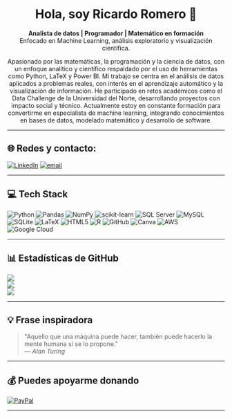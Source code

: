<h1 align="center">Hola, soy Ricardo Romero 👋</h1>

<p align="center">
  <strong>Analista de datos | Programador | Matemático en formación</strong><br>
  Enfocado en Machine Learning, análisis exploratorio y visualización científica.
</p>

<p align="center">
  Apasionado por las matemáticas, la programación y la ciencia de datos, con un enfoque analítico y científico respaldado por el uso de herramientas como Python, LaTeX y Power BI. Mi trabajo se centra en el análisis de datos aplicados a problemas reales, con interés en el aprendizaje automático y la visualización de información. He participado en retos académicos como el Data Challenge de la Universidad del Norte, desarrollando proyectos con impacto social y técnico. Actualmente estoy en constante formación para convertirme en especialista de machine learning, integrando conocimientos en bases de datos, modelado matemático y desarrollo de software.
</p>

---

## 🌐 Redes y contacto:
[![LinkedIn](https://img.shields.io/badge/LinkedIn-%230077B5.svg?logo=linkedin&logoColor=white)](https://linkedin.com/in/ricardo-romero-analista-de-datos) 
[![email](https://img.shields.io/badge/Email-D14836?logo=gmail&logoColor=white)](mailto:romero21052004@gmail.com) 

---

## 💻 Tech Stack
![Python](https://img.shields.io/badge/python-3670A0?style=flat-square&logo=python&logoColor=ffdd54)
![Pandas](https://img.shields.io/badge/pandas-%23150458.svg?style=flat-square&logo=pandas&logoColor=white)
![NumPy](https://img.shields.io/badge/numpy-%23013243.svg?style=flat-square&logo=numpy&logoColor=white)
![scikit-learn](https://img.shields.io/badge/scikit--learn-%23F7931E.svg?style=flat-square&logo=scikit-learn&logoColor=white)
![SQL Server](https://img.shields.io/badge/Microsoft%20SQL%20Server-CC2927?style=flat-square&logo=microsoft%20sql%20server&logoColor=white)
![MySQL](https://img.shields.io/badge/mysql-4479A1.svg?style=flat-square&logo=mysql&logoColor=white)
![SQLite](https://img.shields.io/badge/sqlite-%2307405e.svg?style=flat-square&logo=sqlite&logoColor=white)
![LaTeX](https://img.shields.io/badge/latex-%23008080.svg?style=flat-square&logo=latex&logoColor=white)
![HTML5](https://img.shields.io/badge/html5-%23E34F26.svg?style=flat-square&logo=html5&logoColor=white)
![R](https://img.shields.io/badge/r-%23276DC3.svg?style=flat-square&logo=r&logoColor=white)
![GitHub](https://img.shields.io/badge/github-%23121011.svg?style=flat-square&logo=github&logoColor=white)
![Canva](https://img.shields.io/badge/Canva-%2300C4CC.svg?style=flat-square&logo=Canva&logoColor=white)
![AWS](https://img.shields.io/badge/AWS-%23FF9900.svg?style=flat-square&logo=amazon-aws&logoColor=white)
![Google Cloud](https://img.shields.io/badge/GoogleCloud-%234285F4.svg?style=flat-square&logo=google-cloud&logoColor=white)

---

## 📊 Estadísticas de GitHub

![](https://github-readme-stats.vercel.app/api?username=Ricard021&theme=transparent&hide_border=false&include_all_commits=false&count_private=false)<br/>
![](https://nirzak-streak-stats.vercel.app/?user=Ricard021&theme=transparent&hide_border=false)<br/>
![](https://github-readme-stats.vercel.app/api/top-langs/?username=Ricard021&theme=transparent&hide_border=false&include_all_commits=false&count_private=false&layout=compact)

---

## 💡 Frase inspiradora

> "Aquello que una máquina puede hacer, también puede hacerlo la mente humana si se lo propone."  
> — <em>Alan Turing</em>

---

## 💰 Puedes apoyarme donando

[![PayPal](https://img.shields.io/badge/PayPal-00457C?style=for-the-badge&logo=paypal&logoColor=white)](https://paypal.me/romero21052004@gmail.com)

---



  
<!-- Proudly created with GPRM ( https://gprm.itsvg.in ) -->
